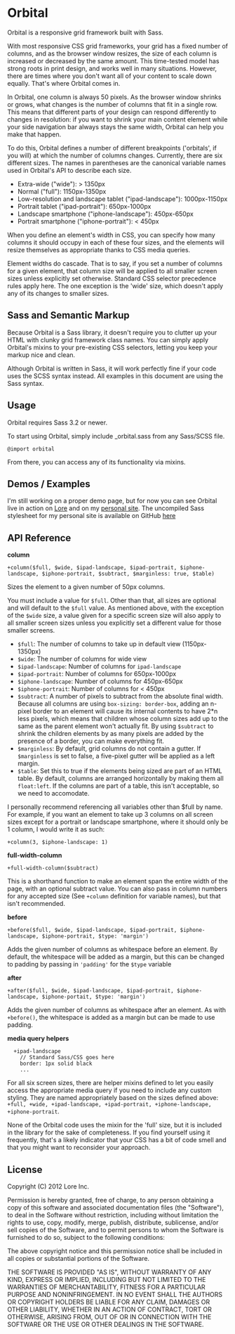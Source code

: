 # Orbital
Orbital is a responsive grid framework built with Sass.

With most responsive CSS grid frameworks, your grid has a fixed number of columns, and as the browser window resizes, the size of each column is increased or decreased by the same amount. This time-tested model has strong roots in print design, and works well in many situations. However, there are times where you don't want all of your content to scale down equally. That's where Orbital comes in.

In Orbital, one column is always 50 pixels. As the browser window shrinks or grows, what changes is the number of columns that fit in a single row. This means that different parts of your design can respond differently to changes in resolution: if you want to shrink your main content element while your side navigation bar always stays the same width, Orbital can help you make that happen.

To do this, Orbital defines a number of different breakpoints ('orbitals', if you will) at which the number of columns changes. Currently, there are six different sizes. The names in parentheses are the canonical variable names used in Orbital's API to describe each size.

  * Extra-wide ("wide"): > 1350px
  * Normal ("full"): 1150px-1350px
  * Low-resolution and landscape tablet ("ipad-landscape"): 1000px-1150px
  * Portrait tablet ("ipad-portrait"): 650px-1000px
  * Landscape smartphone ("iphone-landscape"): 450px-650px
  * Portrait smartphone ("iphone-portrait"): < 450px

When you define an element's width in CSS, you can specify how many columns it should occupy in each of these four sizes, and the elements will resize themselves as appropriate thanks to CSS media queries.

Element widths do cascade. That is to say, if you set a number of columns for a given element, that column size will be applied to all smaller screen sizes unless explicitly set otherwise. Standard CSS selector precedence rules apply here. The one exception is the 'wide' size, which doesn't apply any of its changes to smaller sizes.


## Sass and Semantic Markup
Because Orbital is a Sass library, it doesn't require you to clutter up your HTML with clunky grid framework class names. You can simply apply Orbital's mixins to your pre-existing CSS selectors, letting you keep your markup nice and clean.

Although Orbital is written in Sass, it will work perfectly fine if your code uses the SCSS syntax instead. All examples in this document are using the Sass syntax.

## Usage
Orbital requires Sass 3.2 or newer.

To start using Orbital, simply include _orbital.sass from any Sass/SCSS file.

```@import orbital```

From there, you can access any of its functionality via mixins.

## Demos / Examples

I'm still working on a proper demo page, but for now you can see Orbital live in action on [Lore](http://lore.com) and on my [personal site](http://lazerwalker.com).
The uncompiled Sass stylesheet for my personal site is available on GitHub [here](https://github.com/lazerwalker/lazerwalker.com/blob/master/css/scss/style.sass)

## API Reference
**column**
```
+column($full, $wide, $ipad-landscape, $ipad-portrait, $iphone-landscape, $iphone-portrait, $subtract, $marginless: true, $table)
```
Sizes the element to a given number of 50px columns.

You must include a value for `$full`. Other than that, all sizes are optional and will default to the `$full` value. As mentioned above, with the exception of the `$wide` size, a value given for a specific screen size will also apply to all smaller screen sizes unless you explicitly set a different value for those smaller screens.

  * `$full`: The number of columns to take up in default view (1150px-1350px)
  * `$wide`: The number of columns for wide view
  * `$ipad-landscape`: Number of columns for `ipad-landscape`
  * `$ipad-portrait`: Number of columns for 650px-1000px
  * `$iphone-landscape`: Number of columns for 450px-650px
  * `$iphone-portrait`: Number of columns for < 450px
  * `$subtract`: A number of pixels to subtract from the absolute final width. Because all columns are using `box-sizing: border-box`, adding an n-pixel border to an element will cause its internal contents to have 2*n less pixels, which means that children whose column sizes add up to the same as the parent element won't actually fit. By using `$subtract` to shrink the children elements by as many pixels are added by the presence of a border, you can make everything fit.
  * `$marginless`: By default, grid columns do not contain a gutter. If `$marginless` is set to false, a five-pixel gutter will be applied as a left margin.
  * `$table`: Set this to true if the elements being sized are part of an HTML table. By default, columns are arranged horizontally by making them all `float:left`. If the columns are part of a table, this isn't acceptable, so we need to accomodate.

I personally recommend referencing all variables other than $full by name. For example, if you want an element to take up 3 columns on all screen sizes except for a portrait or landscape smartphone, where it should only be 1 column, I would write it as such:

`+column(3, $iphone-landscape: 1)`


**full-width-column**
```
+full-width-column($subtract)
```

This is a shorthand function to make an element span the entire width of the page, with an optional subtract value. You can also pass in column numbers for any accepted size (See `+column` definition for variable names), but that isn't recommended.


**before**
```
+before($full, $wide, $ipad-landscape, $ipad-portrait, $iphone-landscape, $iphone-portrait, $type: 'margin')
```

Adds the given number of columns as whitespace before an element. By default, the whitespace will be added as a margin, but this can be changed to padding by passing in `'padding'` for the `$type` variable


**after**
```
+after($full, $wide, $ipad-landscape, $ipad-portrait, $iphone-landscape, $iphone-portait, $type: 'margin')
```

Adds the given number of columns as whitespace after an element. As with `+before()`, the whitespace is added as a margin but can be made to use padding.

**media query helpers**
```
  +ipad-landscape
    // Standard Sass/CSS goes here
    border: 1px solid black
    ...
```

For all six screen sizes, there are helper mixins defined to let you easily access the appropriate media query if you need to include any custom styling. They are named appropriately based on the sizes defined above: `+full, +wide, +ipad-landscape, +ipad-portrait, +iphone-landscape, +iphone-portrait`.

None of the Orbital code uses the mixin for the 'full' size, but it is included in the library for the sake of completeness. If you find yourself using it frequently, that's a likely indicator that your CSS has a bit of code smell and that you might want to reconsider your approach.

## License
Copyright (C) 2012 Lore Inc.

Permission is hereby granted, free of charge, to any person obtaining a copy of this software and associated documentation files (the "Software"), to deal in the Software without restriction, including without limitation the rights to use, copy, modify, merge, publish, distribute, sublicense, and/or sell copies of the Software, and to permit persons to whom the Software is furnished to do so, subject to the following conditions:

The above copyright notice and this permission notice shall be included in all copies or substantial portions of the Software.

THE SOFTWARE IS PROVIDED "AS IS", WITHOUT WARRANTY OF ANY KIND, EXPRESS OR IMPLIED, INCLUDING BUT NOT LIMITED TO THE WARRANTIES OF MERCHANTABILITY, FITNESS FOR A PARTICULAR PURPOSE AND NONINFRINGEMENT. IN NO EVENT SHALL THE AUTHORS OR COPYRIGHT HOLDERS BE LIABLE FOR ANY CLAIM, DAMAGES OR OTHER LIABILITY, WHETHER IN AN ACTION OF CONTRACT, TORT OR OTHERWISE, ARISING FROM, OUT OF OR IN CONNECTION WITH THE SOFTWARE OR THE USE OR OTHER DEALINGS IN THE SOFTWARE.
